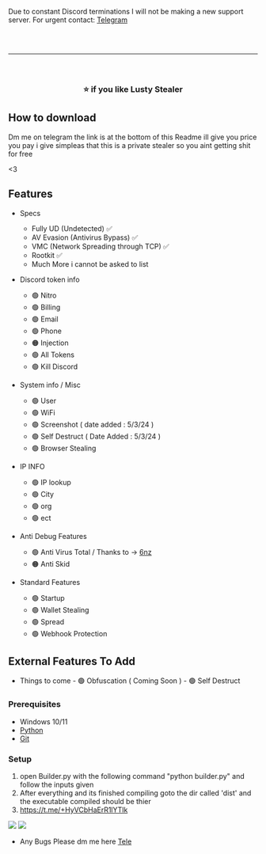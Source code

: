 Due to constant Discord terminations I will not be making a new support server. For urgent contact: <a href="https://t.me/+HyVCbHaErR1lYTlk">Telegram</a>
<hr style="border-radius: 2%; margin-top: 60px; margin-bottom: 60px;" noshade="" size="20" width="100%">
<div align="center">
  <h3>⭐ if you like Lusty Stealer<br></h3>
</div>

## How to download
Dm me on telegram the link is at the bottom of this Readme
ill give you price you pay i give simpleas that this is a private stealer
so you aint getting shit for free 

<3



## Features

- Specs
  - Fully UD (Undetected) ✅
  - AV Evasion (Antivirus Bypass) ✅
  - VMC (Network Spreading through TCP) ✅
  - Rootkit ✅
  - Much More i cannot be asked to list

-   Discord token info
    -   🟢 Nitro
    -   🟢 Billing
    -   🟢 Email
    -   🟢 Phone
    -   🟠 Injection
    -   🟢 All Tokens
    -   🟢 Kill Discord
    
-   System info / Misc
    -   🟢 User
    -   🟢 WiFi
    -   🟢 Screenshot ( date added : 5/3/24 )
    -   🟢 Self Destruct ( Date Added : 5/3/24 )
    -   🟢 Browser Stealing

-    IP INFO
     - 🟢 IP lookup
     - 🟢 City
     - 🟢 org
     - 🟢 ect

-    Anti Debug Features
     - 🟢 Anti Virus Total / Thanks to -> [6nz](https://github.com/6nz/virustotal-vm-blacklist)
     - 🟠 Anti Skid
       
-    Standard Features
     - 🟢 Startup
     - 🟢 Wallet Stealing
     - 🟢 Spread
     - 🟢 Webhook Protection
  

## External Features To Add
-    Things to come
    - 🟢 Obfuscation ( Coming Soon )
    - 🟢 Self Destruct 

### Prerequisites

-   Windows 10/11
-   [Python](https://www.python.org/downloads/release/python-390/)
-   [Git](https://git-scm.com/download/win)

### Setup

1. open Builder.py with the following command "python builder.py" and follow the inputs given
2. After everything and its finished compiling goto the dir called 'dist' and the executable compiled should be thier
9. https://t.me/+HyVCbHaErR1lYTlk


<img src="https://i.imgur.com/KDriHPw.png">
<img src="https://i.imgur.com/mdJhwZD.png">


-   Any Bugs Please dm me here [Tele](https://t.me/pyinstance)
